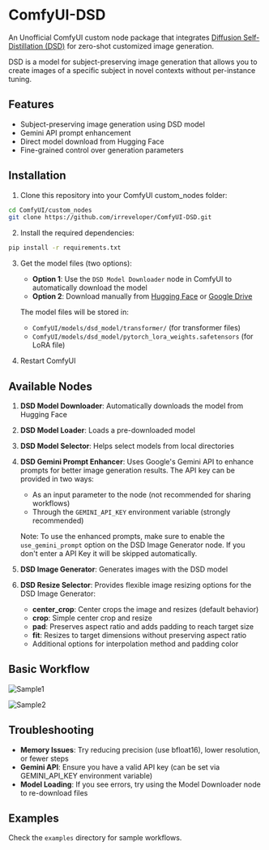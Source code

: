 # ComfyUI-DSD

An Unofficial ComfyUI custom node package that integrates [Diffusion Self-Distillation (DSD)](https://github.com/primecai/diffusion-self-distillation) for zero-shot customized image generation.

DSD is a model for subject-preserving image generation that allows you to create images of a specific subject in novel contexts without per-instance tuning.

## Features

- Subject-preserving image generation using DSD model
- Gemini API prompt enhancement
- Direct model download from Hugging Face
- Fine-grained control over generation parameters

## Installation

1. Clone this repository into your ComfyUI custom_nodes folder:

```bash
cd ComfyUI/custom_nodes
git clone https://github.com/irreveloper/ComfyUI-DSD.git
```

2. Install the required dependencies:

```bash
pip install -r requirements.txt
```

3. Get the model files (two options):
   - **Option 1**: Use the `DSD Model Downloader` node in ComfyUI to automatically download the model
   - **Option 2**: Download manually from [Hugging Face](https://huggingface.co/primecai/dsd_model) or [Google Drive](https://drive.google.com/drive/folders/1VStt7J2whm5RRloa4NK1hGTHuS9WiTfO?usp=sharing)

   The model files will be stored in:
   - `ComfyUI/models/dsd_model/transformer/` (for transformer files)
   - `ComfyUI/models/dsd_model/pytorch_lora_weights.safetensors` (for LoRA file)

4. Restart ComfyUI

## Available Nodes

1. **DSD Model Downloader**: Automatically downloads the model from Hugging Face

2. **DSD Model Loader**: Loads a pre-downloaded model

3. **DSD Model Selector**: Helps select models from local directories

4. **DSD Gemini Prompt Enhancer**: Uses Google's Gemini API to enhance prompts for better image generation results. The API key can be provided in two ways:
   - As an input parameter to the node (not recommended for sharing workflows)
   - Through the `GEMINI_API_KEY` environment variable (strongly recommended)
   
   Note: To use the enhanced prompts, make sure to enable the `use_gemini_prompt` option on the DSD Image Generator node. If you don't enter a API Key it will be skipped automatically.

5. **DSD Image Generator**: Generates images with the DSD model

6. **DSD Resize Selector**: Provides flexible image resizing options for the DSD Image Generator:
   - **center_crop**: Center crops the image and resizes (default behavior)
   - **crop**: Simple center crop and resize
   - **pad**: Preserves aspect ratio and adds padding to reach target size
   - **fit**: Resizes to target dimensions without preserving aspect ratio
   - Additional options for interpolation method and padding color

## Basic Workflow

![Sample1](examples/screenshot.png)

![Sample2](examples/screenshot-2.png)


## Troubleshooting

- **Memory Issues**: Try reducing precision (use bfloat16), lower resolution, or fewer steps
- **Gemini API**: Ensure you have a valid API key (can be set via GEMINI_API_KEY environment variable)
- **Model Loading**: If you see errors, try using the Model Downloader node to re-download files

## Examples

Check the `examples` directory for sample workflows. 